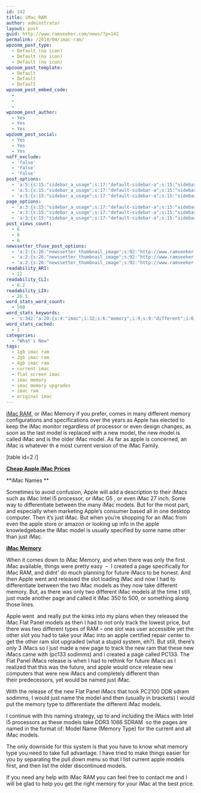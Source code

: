 ```yaml
---
id: 142
title: iMac RAM
author: adminstrator
layout: post
guid: http://www.ramseeker.com/news/?p=142
permalink: /2010/04/imac-ram/
wpzoom_post_type:
  - Default (no icon)
  - Default (no icon)
  - Default (no icon)
wpzoom_post_template:
  - Default
  - Default
  - Default
wpzoom_post_embed_code:
  - 
  - 
  - 
wpzoom_post_author:
  - Yes
  - Yes
  - Yes
wpzoom_post_social:
  - Yes
  - Yes
  - Yes
naff_exclude:
  - 'false'
  - 'false'
  - 'false'
post_options:
  - 'a:5:{s:15:"sidebar_a_usage";s:17:"default-sidebar-a";s:15:"sidebar_b_usage";s:17:"default-sidebar-b";s:9:"hwa_usage";s:17:"default-headerbar";s:8:"ad_above";s:0:"";s:8:"ad_below";s:0:"";}'
  - 'a:5:{s:15:"sidebar_a_usage";s:17:"default-sidebar-a";s:15:"sidebar_b_usage";s:17:"default-sidebar-b";s:9:"hwa_usage";s:17:"default-headerbar";s:8:"ad_above";s:0:"";s:8:"ad_below";s:0:"";}'
  - 'a:5:{s:15:"sidebar_a_usage";s:17:"default-sidebar-a";s:15:"sidebar_b_usage";s:17:"default-sidebar-b";s:9:"hwa_usage";s:17:"default-headerbar";s:8:"ad_above";s:0:"";s:8:"ad_below";s:0:"";}'
page_options:
  - 'a:3:{s:15:"sidebar_a_usage";s:17:"default-sidebar-a";s:15:"sidebar_b_usage";s:17:"default-sidebar-b";s:9:"hwa_usage";s:17:"default-headerbar";}'
  - 'a:3:{s:15:"sidebar_a_usage";s:17:"default-sidebar-a";s:15:"sidebar_b_usage";s:17:"default-sidebar-b";s:9:"hwa_usage";s:17:"default-headerbar";}'
  - 'a:3:{s:15:"sidebar_a_usage";s:17:"default-sidebar-a";s:15:"sidebar_b_usage";s:17:"default-sidebar-b";s:9:"hwa_usage";s:17:"default-headerbar";}'
post_views_count:
  - 6
  - 6
  - 6
newssetter_tfuse_post_options:
  - 'a:2:{s:26:"newssetter_thumbnail_image";s:92:"http://www.ramseeker.com/wp-content/uploads/2010/04/Screen-shot-2011-03-25-at-8.41.52-PM.png";s:24:"newssetter_disable_image";s:4:"true";}'
  - 'a:2:{s:26:"newssetter_thumbnail_image";s:92:"http://www.ramseeker.com/wp-content/uploads/2010/04/Screen-shot-2011-03-25-at-8.41.52-PM.png";s:24:"newssetter_disable_image";s:4:"true";}'
  - 'a:2:{s:26:"newssetter_thumbnail_image";s:92:"http://www.ramseeker.com/wp-content/uploads/2010/04/Screen-shot-2011-03-25-at-8.41.52-PM.png";s:24:"newssetter_disable_image";s:4:"true";}'
readability_ARI:
  - 12
readability_CLI:
  - 8.2
readability_LIX:
  - 26.1
word_stats_word_count:
  - 590
word_stats_keywords:
  - 's:342:"a:20:{s:4:"imac";i:32;s:6:"memory";i:9;s:9:"different";i:6;s:5:"apple";i:11;s:5:"model";i:7;s:6:"called";i:3;s:7:"current";i:3;s:5:"imacs";i:9;s:13:"differentiate";i:3;s:6:"models";i:9;s:4:"just";i:6;s:4:"name";i:3;s:4:"page";i:4;s:6:"future";i:3;s:4:"slot";i:4;s:4:"take";i:4;s:4:"flat";i:3;s:5:"panel";i:3;s:7:"release";i:3;s:4:"type";i:3;}";'
word_stats_cached:
  - 1
categories:
  - "What's New"
tags:
  - 1gb imac ram
  - 2gb imac ram
  - 4gb imac ram
  - current imac
  - flat screen imac
  - imac memory
  - imac memory upgrades
  - imac ram
  - original imac
---
```

[iMac RAM][1], or iMac Memory if you prefer, comes in many different memory configurations and specifications over the years as Apple has elected to keep the iMac monitor regardless of processor or even design changes, as soon as the last model is replaced with a new model, the new model is called iMac and is the older iMac model. As far as apple is concerned, an iMac is whatever th e most current version of the iMac Family.

[table id=2 /]

**[Cheap Apple iMac Prices][2]**

**iMac Names **

Sometimes to avoid confusion, Apple will add a description to their iMacs such as iMac Intel i5 processor, or iMac G5 , or even iMac 27 inch. Some way to differentiate between the many iMac models. But for the most part, and especially when marketing Apple&#8217;s consumer based all in one desktop computer. Then it&#8217;s just iMac. But when you&#8217;re shopping for an iMac from even the apple store or amazon or looking up info in the apple knowledgebase the iMac model is usually specified by some name other than just iMac.

**[iMac Memory ][3]**

When it comes down to iMac Memory, and when there was only the first iMac available, things were pretty easy  &#8211;  I created a page specifically for iMac RAM, and didnt&#8217; do much planning for future iMacs to be honest. And then Apple went and released the slot loading iMac and now I had to differentiate between the two iMac models as they now take different memory. But, as there was only two different iMac models at the time I still, just made another page and called it iMac 350 to 500, or something along those lines.

Apple went  and really put the kinks into my plans when they released the iMac Flat Panel models as then I had to not only track the lowest price, but there was two different types of RAM &#8211; one slot was user accessible yet the other slot you had to take your iMac into an apple certified repair center to get the other ram slot upgraded (what a stupid system, eh?). But still, there&#8217;s only 3 iMacs so I just made a new page to track the new ram that these new iMacs came with (pc133 sodimms) and i created a page called PC133. The Flat Panel iMacs release is when I had to rethink for future iMacs as I realized that this was the future, and apple would once release new computers that were new iMacs and completely different than their predecessors, yet would be named just iMac.

With the release of the new Flat Panel iMacs that took PC2100 DDR sdram sodimms, I would just name the model and then (usually in brackets) I would put the memory type to differentiate the different iMac models.

I continue with this naming strategy, up to and including the iMacs with Intel i5 processors as these models take DDR3 1066 SDRAM  so the pages are named in the format of: Model Name (Memory Type) for the current and all iMac models.

The only downside for this system is that you have to know what memory type you need to take full advantage. I have tried to make things easier for you by separating the pull down menu so that I list current apple models first, and then list the older discontinued models.

If you need any help with iMac RAM you can feel free to contact me and I will be glad to help you get the right memory for your iMac at the best price.

 [1]: http://www.ramseeker.com "imac ram"
 [2]: http://www.amazon.com/gp/product/B002QQ8IO6/ref=as_li_ss_tl?ie=UTF8&tag=ramseeker-20&linkCode=as2&camp=1789&creative=390957&creativeASIN=B002QQ8IO6
 [3]: http://www.ramseeker.com/memory/iMac_(DDR3_1066)/ "iMac Memory"